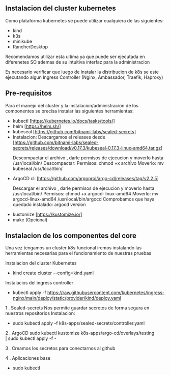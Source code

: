 ## Instalacion del cluster kubernetes

Como plataforma kubernetes se puede utilizar cualquiera de las siguientes:
- kind
- k3s
- minikube
- RancherDesktop

Recomendamos utilizar esta ultima ya que puede ser ejecutada en diferenetes
SO ademas de su intuitiva interfaz para la administracion

Es necesario verificar que luego de instalar la distribucion de k8s se este
ejecutando algun Ingress Controller (Nginx, Ambassador, Traefik, Haproxy)

## Pre-requisitos
Para el manejo del cluster y la instalacion/administracion de los componentes
se precisa instalar las siguientes herramientas:
- kubectl [https://kubernetes.io/docs/tasks/tools/]
- helm [https://helm.sh/]
- kubeseal [https://github.com/bitnami-labs/sealed-secrets]
 - Instalacion: Descargamos el releases desde [https://github.com/bitnami-labs/sealed-secrets/releases/download/v0.17.3/kubeseal-0.17.3-linux-amd64.tar.gz]
    <p>
    Descompactar el archivo , darle permisos de ejecucion y moverlo hasta /usr/local/bin/
    Descompactar:
    Permisos: chmod +x archivo
    Moverlo: mv kubeseal /usr/local/bin/
    </p>
- ArgoCD cli [https://github.com/argoproj/argo-cd/releases/tag/v2.2.5]
    <p>
    Descargar el archivo , darle  permisos de ejecucion y moverlo hasta /usr/local/bin/
    Permisos: chmod +x argocd-linux-amd64
    Moverlo: mv argocd-linux-amd64 /usr/local/bin/argocd
    Comprobamos que haya quedado instalado: argocd version
    </p>
- kustomize [https://kustomize.io/]
- make (Opcional)

## Instalacion de los componentes del core
Una vez tengamos un cluster k8s funcional iremos instalando las herramientas
necesarias para el funcionamiento de nuestras pruebas

Instalacion del cluster Kubernetes
- kind create cluster --config=kind.yaml

Instalacios del ingress controller
- kubectl apply -f https://raw.githubusercontent.com/kubernetes/ingress-nginx/main/deploy/static/provider/kind/deploy.yaml

1 .  Sealed-secrets
Nos permite guardar secretos de forma segura en nuestros repositorios
Instalacion:
- sudo  kubectl apply -f k8s-apps/sealed-secrets/controller.yaml

2 . ArgoCD
sudo kubectl kustomize k8s-apps/argo-cd/overlays/testing \
| sudo kubectl apply -f -

3 . Creamos los secretos para conectarnos al github

4 . Aplicaciones base
 - sudo kubectl
